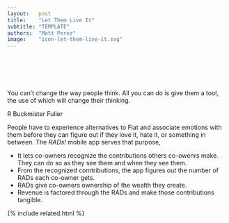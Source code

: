 ```yaml
---
layout:   post
title:    "Let Them Live It"
subtitle: "TEMPLATE"
authors:  "Matt Perez"
image:    "icon-let-them-live-it.svg"
---
```


<div style="display:none;">
 <p>People have to experience alternatives to <span class="_paradigm">Fiat</span> and associate emotions with them before they can figure out if they love it, hate it, or something in between.</p>
</div>

<h1>&nbsp;</h1>
  <div class="_center, _citation">
   <p>You can&rsquo;t change the way people think. All you can do is give them a tool, the use of which will change their thinking.</p>
   <p id="_signature">R Buckmister Fuller</p>
  </div>
 <p>People have to experience alternatives to <span class="_paradigm">Fiat</spam> and associate emotions with them before they can figure out if they love it, hate it, or something in between. The <em><span class='_paradigm'>RAD</span>s!</em> mobile app serves that purpose,</p>
  <ul>
   <li>It lets co-owners recognize the contributions others co-owenrs make. They can do so as they see them and when they see them.</li>
   <li>From the recognized comtributions, the app figures out the number of <span class='_paradigm'>RAD</span>s each co-owner gets.</li>
   <li><span class='_paradigm'>RAD</span>s give co-owners ownership of the wealth they create.</li>
   <li>Revenue is factored through the <span class='_paradigm'>RAD</span>s and make those contributions tangible.</li>
  </ul>

{% include related.html %}
